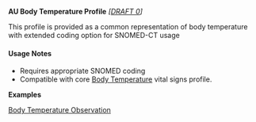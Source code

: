 **AU Body Temperature Profile** *[[DRAFT 0](guidance.html)]*

This profile is provided as a common representation of body temperature with extended coding option for SNOMED-CT usage

#### Usage Notes
* Requires appropriate SNOMED coding
* Compatible with core [Body Temperature](http://hl7.org/fhir/StructureDefinition/bodytemp) vital signs profile.

**Examples**

[Body Temperature Observation](Observation-bodytemp-example0.html)